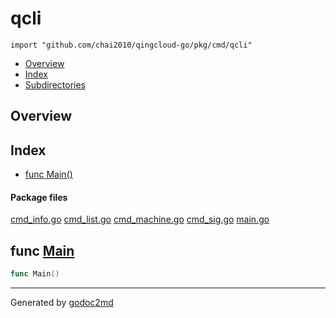 

# qcli
`import "github.com/chai2010/qingcloud-go/pkg/cmd/qcli"`

* [Overview](#pkg-overview)
* [Index](#pkg-index)
* [Subdirectories](#pkg-subdirectories)

## <a name="pkg-overview">Overview</a>



## <a name="pkg-index">Index</a>
* [func Main()](#Main)


#### <a name="pkg-files">Package files</a>
[cmd_info.go](/src/github.com/chai2010/qingcloud-go/pkg/cmd/qcli/cmd_info.go) [cmd_list.go](/src/github.com/chai2010/qingcloud-go/pkg/cmd/qcli/cmd_list.go) [cmd_machine.go](/src/github.com/chai2010/qingcloud-go/pkg/cmd/qcli/cmd_machine.go) [cmd_sig.go](/src/github.com/chai2010/qingcloud-go/pkg/cmd/qcli/cmd_sig.go) [main.go](/src/github.com/chai2010/qingcloud-go/pkg/cmd/qcli/main.go) 





## <a name="Main">func</a> [Main](/src/target/main.go?s=393:404#L18)
``` go
func Main()
```







- - -
Generated by [godoc2md](http://godoc.org/github.com/davecheney/godoc2md)
